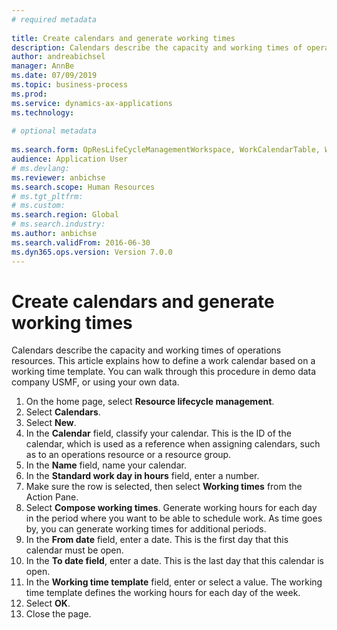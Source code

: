 ```yaml
--- 
# required metadata 
 
title: Create calendars and generate working times
description: Calendars describe the capacity and working times of operations resources. This article explains how to define a work calendar based on a working time template.  
author: andreabichsel
manager: AnnBe 
ms.date: 07/09/2019
ms.topic: business-process 
ms.prod:  
ms.service: dynamics-ax-applications 
ms.technology:  
 
# optional metadata 
 
ms.search.form: OpResLifeCycleManagementWorkspace, WorkCalendarTable, WorkCalendarDate, HcmPersonnelManagementWorkspace, WrkCtrGroupDateCalendar, WrkCtrDateCalendar
audience: Application User 
# ms.devlang:  
ms.reviewer: anbichse
ms.search.scope: Human Resources
# ms.tgt_pltfrm:  
# ms.custom:  
ms.search.region: Global
# ms.search.industry: 
ms.author: anbichse
ms.search.validFrom: 2016-06-30 
ms.dyn365.ops.version: Version 7.0.0 
---
```

# Create calendars and generate working times



Calendars describe the capacity and working times of operations resources. This article explains how to define a work calendar based on a working time template. You can walk through this procedure in demo data company USMF, or using your own data.

1. On the home page, select **Resource lifecycle management**.
2. Select **Calendars**.
3. Select **New**.
4. In the **Calendar** field, classify your calendar. This is the ID of the calendar, which is used as a reference when assigning calendars, such as to an operations resource or a resource group.  
5. In the **Name** field, name your calendar.
6. In the **Standard work day in hours** field, enter a number.
7. Make sure the row is selected, then select **Working times** from the Action Pane.
8. Select **Compose working times**. Generate working hours for each day in the period where you want to be able to schedule work. As time goes by, you can generate working times for additional periods.  
9. In the **From date** field, enter a date. This is the first day that this calendar must be open.  
10. In the **To date field**, enter a date. This is the last day that this calendar is open.  
11. In the **Working time template** field, enter or select a value. The working time template defines the working hours for each day of the week.  
12. Select **OK**.
13. Close the page.

